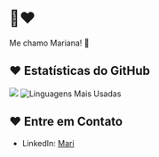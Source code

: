 # 👋❤️

Me chamo Mariana! 🌹

## ❤️ Estatísticas do GitHub

[![](https://github-readme-stats.vercel.app/api?username=xmarimarquesh&show_icons=true&theme=radical&hide_border=true)](https://github.com/xmarimarquesh)
![Linguagens Mais Usadas](https://github-readme-stats.vercel.app/api/top-langs/?username=xmarimarquesh&layout=compact&theme=radical)

## ❤️ Entre em Contato

- LinkedIn: [Mari](https://br.linkedin.com/in/mariana-hipolito-386810300)
